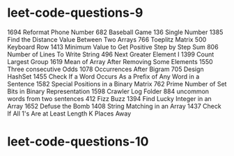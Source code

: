 # leet-code-questions-9

1694 Reformat Phone Number
682 Baseball Game
136 Single Number
1385 Find the Distance Value Between Two Arrays
766 Toeplitz Matrix
500 Keyboard Row
1413 Minimum Value to Get Positive Step by Step Sum
806 Number of Lines To Write String
496 Next Greater Element I
1399 Count Largest Group
1619 Mean of Array After Removing Some Elements
1550 Three consecutive Odds
1078 Occurrences After Bigram
705 Design HashSet
1455 Check If a Word Occurs As a Prefix of Any Word in a Sentence
1582 Special Positions in a Binary Matrix
762 Prime Number of Set Bits in Binary Representation
1598 Crawler Log Folder
884 uncommon words from two sentences
412 Fizz Buzz
1394 Find Lucky Integer in an Array
1652 Defuse the Bomb
1408 String Matching in an Array
1437 Check If All 1's Are at Least Length K Places Away

# leet-code-questions-10

